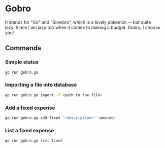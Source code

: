 # Gobro

It stands for "Go" and "Slowbro", which is a lovely pokemon -- but quite lazy. Since I am lazy too when it comes to making a budget, Gobro, I choose you!

## Commands

### Simple status
```sh
go run gobro.go
```

### Importing a file into database
```sh
go run gobro.go import -f <path to the file>
```

### Add a fixed expense
```sh
go run gobro.go add fixed "<description>" <amount>
```

### List a fixed expense
```sh
go run gobro.go list fixed
```
